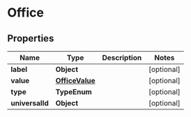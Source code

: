 

# Office


## Properties

| Name | Type | Description | Notes |
|------------ | ------------- | ------------- | -------------|
|**label** | **Object** |  |  [optional] |
|**value** | [**OfficeValue**](OfficeValue.md) |  |  [optional] |
|**type** | **TypeEnum** |  |  [optional] |
|**universalId** | **Object** |  |  [optional] |



